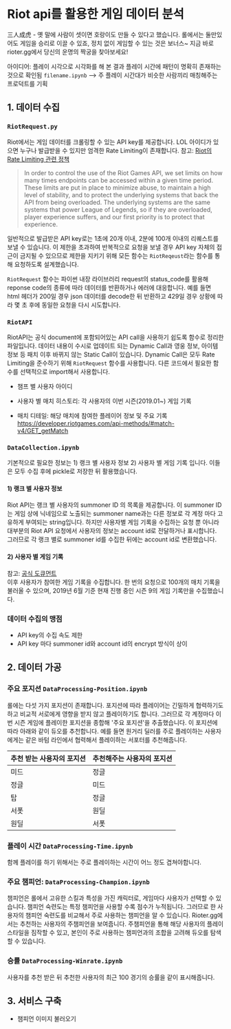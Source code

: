 # Riot api를 활용한 게임 데이터 분석
三人成虎 - 옛 말에 사람이 셋이면 호랑이도 만들 수 있다고 했습니다. 롤에서는 둘만있어도 게임을 승리로 이끌 수 있죠,  정치 없이 게임할 수 있는 것은 보너스~ 지금 바로 rioter.gg에서 당신의 운명의 짝궁을 찾아보세요!

아이디어: 플레이 시각으로 시각화를 해 본 결과 플레이 시간에 패턴이 명확히 존재하는 것으로 확인됨
`filename.ipynb`
-->  주 플레이 시간대가 비슷한 사람끼리 매칭해주는 프로덕트를 기획

## 1. 데이터 수집
### `RiotRequest.py`  

Riot에서는 게임 데이터를 크롤링할 수 있는 API key를 제공합니다. LOL 아이디가 있으면 누구나 발급받을 수 있지만 엄격한 Rate Limiting이 존재합니다.
참고: [Riot의 Rate Limiting 관련 정책](https://developer.riotgames.com/rate-limiting.html)
> In order to control the use of the Riot Games API, we set limits on how many times endpoints can be accessed within a given time period. These limits are put in place to minimize abuse, to maintain a high level of stability, and to protect the underlying systems that back the API from being overloaded. The underlying systems are the same systems that power League of Legends, so if they are overloaded, player experience suffers, and our first priority is to protect that experience.  

일반적으로 발급받은 API key로는 1초에 20개 이내, 2분에 100개 이내의 리퀘스트를 보낼 수 있습니다. 이 제한을 초과하여 반복적으로 요청을 보낼 경우 API key 자체의 접근이 금지될 수 있으므로 제한을 지키기 위해 모든 함수는 `RiotReqeust`라는 함수를 통해 요청하도록 설계했습니다.

`RiotRequest` 함수는 파이썬 내장 라이브러리 request의 status_code를 활용해 reponse code의 종류에 따라 데이터를 반환하거나 에러에 대응합니다. 예를 들면 html 헤더가 200일 경우 json 데이터를 decode한 뒤 반환하고 429일 경우 상황에 따라 몇 초 후에 동일한 요청을 다시 시도합니다.

### `RiotAPI`  

RiotAPI는 공식 document에 포함되어있는 API call을 사용하기 쉽도록 함수로 정리한 파일입니다. 데이터 내용이 수시로 업데이트 되는 Dynamic Call과 영웅 정보, 아이템 정보 등 패치 이후 바뀌지 않는 Static Call이 있습니다. Dynamic Call은 모두 Rate Limiting을 준수하기 위해 `RiotRequest` 함수를 사용합니다. 다른 코드에서 필요한 함수를 선택적으로 import해서 사용합니다.


- 챔프 별 사용자 아이디
- 사용자 별 매치 히스토리: 각 사용자의 이번 시즌(2019.01~) 게임 기록

- 매치 디테일: 해당 매치에 참여한 플레이어 정보 및 주요 기록
https://developer.riotgames.com/api-methods/#match-v4/GET_getMatch

### `DataCollection.ipynb`
기본적으로 필요한 정보는 1) 랭크 별 사용자 정보 2) 사용자 별 게임 기록 입니다. 이들은 모두 수집 후에 pickle로 저장한 뒤 활용했습니다.
#### 1) 랭크 별 사용자 정보
Riot API는 랭크 별 사용자의 summoner ID 의 목록을 제공합니다. 이 summoner ID는 게임 상에 닉네임으로 노출되는 summoner name과는 다른 정보로 각 계정 마다 고유하게 부여되는 string입니다. 하지만 사용자별 게임 기록을 수집하는 요청 뿐 아니라 대부분의 Riot API 요청에서 사용자의 정보는 account id로 전달하거나 표시합니다. 그러므로 각 랭크 별로 summoner id를 수집한 뒤에는 account id로 변환했습니다.
#### 2) 사용자 별 게임 기록
참고: [공식 도큐먼트](https://developer.riotgames.com/api-methods/#match-v4/GET_getMatchlist)  
이후 사용자가 참여한 게임 기록을 수집합니다. 한 번의 요청으로 100개의 매치 기록을 불러올 수 있으며, 2019년 6월 기준 현재 진행 중인 시즌 9의 게임 기록만을 수집했습니다.


### 데이터 수집의 맹점
- API key의 수집 속도 제한
- API key 마다 summoner id와 account id의 encrypt 방식이 상이


## 2. 데이터 가공

### 주요 포지션 `DataProcessing-Position.ipynb`
롤에는 다섯 가지 포지션이 존재합니다. 포지션에 따라 플레이어는 긴밀하게 협력하기도 하고 비교적 서로에게 영향을 받지 않고 플레이하기도 합니다. 그러므로 각 계정마다 이번 시즌 게임에 플레이한 포지션을 종합해 '주요 포지션'을 추출했습니다. 이 포지션에 따라 아래와 같이 듀오를 추천합니다. 예를 들면 원거리 딜러를 주로 플레이하는 사용자에게는 같은 바텀 라인에서 협력해서 플레이하는 서포터를 추천해줍니다.

| 추천 받는 사용자의 포지션 | 추천해주는 사용자의 포지션 |
| ----------- | ----------- |
| 미드 | 정글 |
| 정글 | 미드 |
| 탑 | 정글 |
| 서폿 | 원딜 |
| 원딜 | 서폿 |

### 플레이 시간 `DataProcessing-Time.ipynb`
함께 플레이를 하기 위해서는 주로 플레이하는 시간이 어느 정도 겹쳐야합니다. 


### 주요 챔피언: `DataProcessing-Champion.ipynb`
챔피언은 롤에서 고유한 스킬과 특성을 가진 캐릭터로, 게임마다 사용자가 선택할 수 있습니다. 챔피언 숙련도는 특정 챔피언을 사용할 수록 점수가 누적됩니다. 그러므로 한 사용자의 챔피언 숙련도를 비교해서 주로 사용하는 챔피언을 알 수 있습니다.
Rioter.gg에서는 추천하는 사용자의 주챔피언을 보여줍니다. 주챔피언을 통해 해당 사용자의 플레이스타일을 짐작할 수 있고, 본인이 주로 사용하는 챔피언과의 조합을 고려해 듀오를 탐색할 수 있습니다.


### 승률 `DataProcessing-Winrate.ipynb`
사용자를 추천 받은 뒤 추천한 사용자의 최근 100 경기의 승률을 같이 표시해줍니다.

## 3. 서비스 구축
- 챔피언 이미지 불러오기

